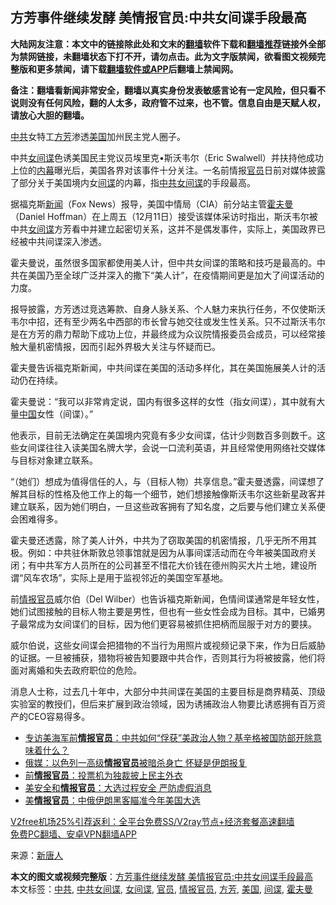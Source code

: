  <h2>方芳事件继续发酵 美情报官员:中共女间谍手段最高</h2> <p class="notice"><b>大陆网友注意：本文中的链接除此处和文末的<a href="https://github.com/bannedbook/fanqiang" >翻墙</a>软件下载和<a href="https://github.com/killgcd/justmysocks/blob/master/README.md">翻墙推荐</a>链接外全部为禁网链接，未翻墙状态下打不开，请勿点击。此为文字版禁闻，欲看图文视频完整版和更多禁闻，请下载<a href="https://github.com/bannedbook/fanqiang">翻墙软件或APP</a>后翻墙上禁闻网。</p><p>备注：翻墙看新闻非常安全，翻墙以真实身份发表敏感言论有一定风险，但只看不说则没有任何风险，翻的人太多，政府管不过来，也不管。信息自由是天赋人权，请放心大胆的翻墙。</b></p>  <div class="entry"> <p id="conimg"><a href="https://www.bannedbook.org/bnews/tag/%e4%b8%ad%e5%85%b1/" class="st_tag internal_tag" rel="tag" title="标签 中共 下的日志">中共</a>女特工<a href="https://www.bannedbook.org/bnews/tag/%e6%96%b9%e8%8a%b3/" class="st_tag internal_tag" rel="tag" title="标签 方芳 下的日志">方芳</a>渗透<a href="https://www.bannedbook.org/bnews/tag/%e7%be%8e%e5%9b%bd/" class="st_tag internal_tag" rel="tag" title="标签 美国 下的日志">美国</a>加州民主党人圈子。</p> <p>中共<span class='wp_keywordlink'><a href="https://www.bannedbook.org/forum2/topic3076.html" title="《传奇女谍-邓文迪传》" target="_blank">女间谍</a></span>色诱美国民主党议员埃里克•斯沃韦尔（Eric Swalwell）并扶持他成功上位的<span class='wp_keywordlink_affiliate'><a href="https://www.bannedbook.org/bnews/ccpdope/" title="中共高层内幕" target="_blank">内幕</a></span>曝光后，美国各界对该事件十分关注。一名前情报<a href="https://www.bannedbook.org/bnews/tag/%E5%AE%98%E5%91%98/" class="st_tag internal_tag" rel="tag" title="标签 官员 下的日志">官员</a>日前对媒体披露了部分关于美国境内女<a href="https://www.bannedbook.org/bnews/tag/%e9%97%b4%e8%b0%8d/" class="st_tag internal_tag" rel="tag" title="标签 间谍 下的日志">间谍</a>的内幕，指<a href="https://www.bannedbook.org/bnews/tag/%E4%B8%AD%E5%85%B1%E5%A5%B3%E9%97%B4%E8%B0%8D/" class="st_tag internal_tag" rel="tag" title="标签 中共女间谍 下的日志">中共女间谍</a>的手段最高。</p> <p>据福克斯<span class='wp_keywordlink_affiliate'><a href="https://www.bannedbook.org/" title="新闻">新闻</a></span>（Fox News）报导，美国中情局（CIA）前分站主管<a href="https://www.bannedbook.org/bnews/tag/%E9%9C%8D%E5%A4%AB%E6%9B%BC/" class="st_tag internal_tag" rel="tag" title="标签 霍夫曼 下的日志">霍夫曼</a>（Daniel Hoffman）在上周五（12月11日）接受该媒体采访时指出，斯沃韦尔被中共<a href="https://www.bannedbook.org/bnews/tag/%E5%A5%B3%E9%97%B4%E8%B0%8D/" class="st_tag internal_tag" rel="tag" title="标签 女间谍 下的日志">女间谍</a>方芳看中并建立起密切关系，这并不是偶发事件，实际上，美国政界已经被中共间谍深入渗透。</p>  <p>霍夫曼说，虽然很多国家都使用美人计，但中共女间谍的策略和技巧是最高的。中共在美国乃至全球广泛并深入的撒下“美人计”，在疫情期间更是加大了间谍活动的力度。</p> <p>报导披露，方芳透过竞选筹款、自身人脉关系、个人魅力来执行任务，不仅使斯沃韦尔中招，还有至少两名中西部的市长曾与她交往或发生性关系。只不过斯沃韦尔是在方芳的鼎力帮助下成功上位，并最终成为众议院情报委员会成员，可以经常接触大量机密情报，因而引起外界极大关注与怀疑而已。</p> <p>霍夫曼告诉福克斯新闻，中共间谍在美国的活动多样化，其在美国施展美人计的活动仍在持续。</p>  <p>霍夫曼说：“我可以非常肯定说，国内有很多这样的女性（指女间谍），其中就有大量<span class='wp_keywordlink_affiliate'><a href="https://www.bannedbook.org/" title="中国" target="_blank">中国</a></span>女性（间谍）。”</p> <p>他表示，目前无法确定在美国境内究竟有多少女间谍，估计少则数百多则数千。这些女间谍往往入读美国名牌大学，会说一口流利英语，并且经常使用网络社交媒体与目标对象建立联系。</p> <p>“（她们）想成为值得信任的人，与（目标人物）共享信息。”霍夫曼透露，间谍想了解其目标的性格及他工作上的每一个细节，她们想接触像斯沃韦尔这些新星政客并建立联系，因为她们明白，一旦这些政客拥有了知名度，之后要与他们建立关系便会困难得多。</p>  <p>霍夫曼还透露，除了美人计外，中共为了窃取美国的机密情报，几乎无所不用其极。例如：中共驻休斯敦总领事馆就是因为从事间谍活动而在今年被美国政府关闭；有中共军方人员所在的公司甚至不惜花大价钱在德州购买大片土地，建设所谓“风车农场”，实际上是用于监视邻近的美国空军基地。</p> <p>前<a href="https://www.bannedbook.org/bnews/tag/%E6%83%85%E6%8A%A5%E5%AE%98%E5%91%98/" class="st_tag internal_tag" rel="tag" title="标签 情报官员 下的日志">情报官员</a>威尔伯（Del Wilber）也告诉福克斯新闻，色情间谍通常是年轻女性，她们试图接触的目标人物主要是男性，但也有一些女性会成为目标。其中，已婚男子最常成为女间谍们的目标，因为他们更容易被抓住把柄而屈服于对方的要挟。</p> <p>威尔伯说，这些女间谍会把猎物的不当行为用照片或视频记录下来，作为日后威胁的证据。一旦被捕获，猎物将被告知要跟中共合作，否则其行为将被披露，他们将面对离婚和失去政府职位的危险。</p>  <p>消息人士称，过去几十年中，大部分中共间谍在美国的主要目标是商界精英、顶级实验室的教授们，但后来扩展到政治领域，因为诱捕政治人物要比诱惑拥有百万资产的CEO容易得多。</p> <ul class='op-related-articles' title='相关阅读'> <li><a href='https://www.bannedbook.org/bnews/bannedvideo/20201212/1446266.html' target='_blank'>专访美海军前<b>情报官员</b>：中共如何“俘获”美政治人物？基辛格被国防部开除意味着什么？</a></li> <li><a href='https://www.bannedbook.org/bnews/baitai/20201207/1443467.html' target='_blank'>俄媒：以色列一高级<b>情报官员</b>被暗杀身亡 怀疑是伊朗报复</a></li> <li><a href='https://www.bannedbook.org/bnews/cnnews/20201205/1442535.html' target='_blank'>前<b>情报官员</b>：投票机为独裁披上民主外衣</a></li> <li><a href='https://www.bannedbook.org/bnews/worldnews/usa/20201104/1425778.html' target='_blank'>美安全和<b>情报官员</b>：大选过程安全 严防虚假消息</a></li> <li><a href='https://www.bannedbook.org/bnews/worldnews/usa/20201031/1423419.html' target='_blank'>美<b>情报官员</b>：中俄伊朗黑客瞄准今年美国大选</a></li> </ul> <p class="texttj"> <a href="https://www.bannedbook.org/forum23/topic22702.html" target="_blank">V2free机场25%引荐返利：全平台免费SS/V2ray节点+经济套餐高速翻墙</a><br/> <a href="https://github.com/bannedbook/fanqiang/wiki/%E7%A6%81%E9%97%BB%E7%BD%91%E5%AE%89%E5%8D%93%E7%BF%BB%E5%A2%99%E6%96%B0%E9%97%BBAPP" target="_blank">免费PC翻墙、安卓VPN翻墙APP</a></p><p> 来源：<span class='wp_keywordlink_affiliate'><a href="https://www.ntdtv.com/" title="新唐人">新唐人</a></span> </p><a name='sharetosocial'></a>       <div><b>本文的图文或视频完整版</b>：<a href='https://www.bannedbook.org/bnews/cbnews/20201214/1447522.html'>方芳事件继续发酵 美情报官员:中共女间谍手段最高</a></div>  </div><!--END ENTRY--> <div class="postfooter"> <div>本文标签：<a href="https://www.bannedbook.org/bnews/tag/%e4%b8%ad%e5%85%b1/" rel="tag">中共</a>, <a href="https://www.bannedbook.org/bnews/tag/%E4%B8%AD%E5%85%B1%E5%A5%B3%E9%97%B4%E8%B0%8D/" rel="tag">中共女间谍</a>, <a href="https://www.bannedbook.org/bnews/tag/%E5%A5%B3%E9%97%B4%E8%B0%8D/" rel="tag">女间谍</a>, <a href="https://www.bannedbook.org/bnews/tag/%E5%AE%98%E5%91%98/" rel="tag">官员</a>, <a href="https://www.bannedbook.org/bnews/tag/%E6%83%85%E6%8A%A5%E5%AE%98%E5%91%98/" rel="tag">情报官员</a>, <a href="https://www.bannedbook.org/bnews/tag/%e6%96%b9%e8%8a%b3/" rel="tag">方芳</a>, <a href="https://www.bannedbook.org/bnews/tag/%e7%be%8e%e5%9b%bd/" rel="tag">美国</a>, <a href="https://www.bannedbook.org/bnews/tag/%e9%97%b4%e8%b0%8d/" rel="tag">间谍</a>, <a href="https://www.bannedbook.org/bnews/tag/%E9%9C%8D%E5%A4%AB%E6%9B%BC/" rel="tag">霍夫曼</a></div>  </div><!--END POSTFOOTER--> 